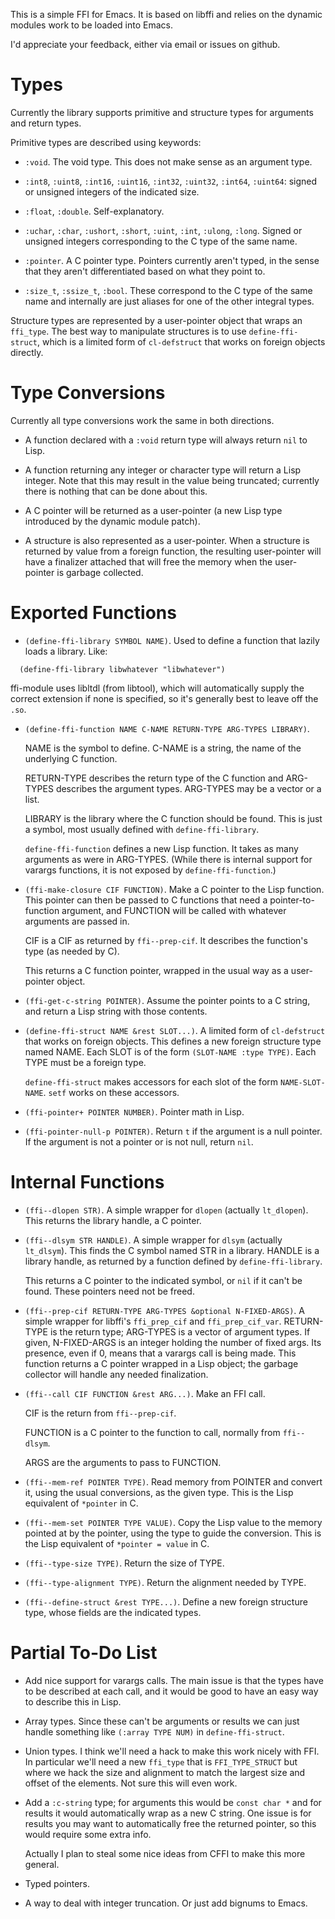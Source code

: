 This is a simple FFI for Emacs.  It is based on libffi and relies on
the dynamic modules work to be loaded into Emacs.

I'd appreciate your feedback, either via email or issues on github.

# Types

Currently the library supports primitive and structure types for
arguments and return types.

Primitive types are described using keywords:

* `:void`. The void type.  This does not make sense as an argument
  type.

* `:int8`, `:uint8`, `:int16`, `:uint16`, `:int32`, `:uint32`,
  `:int64`, `:uint64`: signed or unsigned integers of the indicated size.

* `:float`, `:double`.  Self-explanatory.

* `:uchar`, `:char`, `:ushort`, `:short`, `:uint`, `:int`, `:ulong`,
  `:long`.  Signed or unsigned integers corresponding to the C type of
  the same name.

* `:pointer`.  A C pointer type.  Pointers currently aren't typed, in
  the sense that they aren't differentiated based on what they point
  to.

* `:size_t`, `:ssize_t`, `:bool`.  These correspond to the C type of
  the same name and internally are just aliases for one of the other
  integral types.

Structure types are represented by a user-pointer object that wraps an
`ffi_type`.  The best way to manipulate structures is to use
`define-ffi-struct`, which is a limited form of `cl-defstruct` that
works on foreign objects directly.

# Type Conversions

Currently all type conversions work the same in both directions.

* A function declared with a `:void` return type will always return
  `nil` to Lisp.

* A function returning any integer or character type will return a
  Lisp integer.  Note that this may result in the value being
  truncated; currently there is nothing that can be done about this.

* A C pointer will be returned as a user-pointer (a new Lisp type
  introduced by the dynamic module patch).

* A structure is also represented as a user-pointer.  When a structure
  is returned by value from a foreign function, the resulting
  user-pointer will have a finalizer attached that will free the
  memory when the user-pointer is garbage collected.

# Exported Functions

* `(define-ffi-library SYMBOL NAME)`.  Used to define a function that
  lazily loads a library.  Like:

```
  (define-ffi-library libwhatever "libwhatever")
```

  ffi-module uses libltdl (from libtool), which will automatically
  supply the correct extension if none is specified, so it's generally
  best to leave off the `.so`.

* `(define-ffi-function NAME C-NAME RETURN-TYPE ARG-TYPES LIBRARY)`.

  NAME is the symbol to define.  C-NAME is a string, the name of the
  underlying C function.

  RETURN-TYPE describes the return type of the C function and
  ARG-TYPES describes the argument types.  ARG-TYPES may be a vector
  or a list.

  LIBRARY is the library where the C function should be found.  This
  is just a symbol, most usually defined with `define-ffi-library`.

  `define-ffi-function` defines a new Lisp function.  It takes as many
  arguments as were in ARG-TYPES.  (While there is internal support
  for varargs functions, it is not exposed by `define-ffi-function`.)

* `(ffi-make-closure CIF FUNCTION)`.  Make a C pointer to the Lisp
  function.  This pointer can then be passed to C functions that need
  a pointer-to-function argument, and FUNCTION will be called with
  whatever arguments are passed in.

  CIF is a CIF as returned by `ffi--prep-cif`.  It describes the
  function's type (as needed by C).

  This returns a C function pointer, wrapped in the usual way as a
  user-pointer object.

* `(ffi-get-c-string POINTER)`.  Assume the pointer points to a C
  string, and return a Lisp string with those contents.

* `(define-ffi-struct NAME &rest SLOT...)`.  A limited form of
  `cl-defstruct` that works on foreign objects.  This defines a new
  foreign structure type named NAME.  Each SLOT is of the form
  `(SLOT-NAME :type TYPE)`.  Each TYPE must be a foreign type.

  `define-ffi-struct` makes accessors for each slot of the form
  `NAME-SLOT-NAME`.  `setf` works on these accessors.

* `(ffi-pointer+ POINTER NUMBER)`.  Pointer math in Lisp.

* `(ffi-pointer-null-p POINTER)`.  Return `t` if the argument is a
  null pointer.  If the argument is not a pointer or is not null,
  return `nil`.

# Internal Functions

* `(ffi--dlopen STR)`.  A simple wrapper for `dlopen` (actually
  `lt_dlopen`).  This returns the library handle, a C pointer.

* `(ffi--dlsym STR HANDLE)`.  A simple wrapper for `dlsym` (actually
  `lt_dlsym`).  This finds the C symbol named STR in a library.
  HANDLE is a library handle, as returned by a function defined by
  `define-ffi-library`.

  This returns a C pointer to the indicated symbol, or `nil` if it
  can't be found.  These pointers need not be freed.

* `(ffi--prep-cif RETURN-TYPE ARG-TYPES &optional N-FIXED-ARGS)`.  A
  simple wrapper for libffi's `ffi_prep_cif` and `ffi_prep_cif_var`.
  RETURN-TYPE is the return type; ARG-TYPES is a vector of argument
  types.  If given, N-FIXED-ARGS is an integer holding the number of
  fixed args.  Its presence, even if 0, means that a varargs call is
  being made.  This function returns a C pointer wrapped in a Lisp
  object; the garbage collector will handle any needed finalization.

* `(ffi--call CIF FUNCTION &rest ARG...)`.  Make an FFI call.

  CIF is the return from `ffi--prep-cif`.

  FUNCTION is a C pointer to the function to call, normally from
  `ffi--dlsym`.

  ARGS are the arguments to pass to FUNCTION.

* `(ffi--mem-ref POINTER TYPE)`.  Read memory from POINTER and convert
  it, using the usual conversions, as the given type.  This is the
  Lisp equivalent of `*pointer` in C.

* `(ffi--mem-set POINTER TYPE VALUE)`.  Copy the Lisp value to the
  memory pointed at by the pointer, using the type to guide the
  conversion.  This is the Lisp equivalent of `*pointer = value` in C.

* `(ffi--type-size TYPE)`.  Return the size of TYPE.

* `(ffi--type-alignment TYPE)`.  Return the alignment needed by TYPE.

* `(ffi--define-struct &rest TYPE...)`.  Define a new foreign structure
  type, whose fields are the indicated types.

# Partial To-Do List

* Add nice support for varargs calls.  The main issue is that the
  types have to be described at each call, and it would be good to
  have an easy way to describe this in Lisp.

* Array types.  Since these can't be arguments or results we can just
  handle something like `(:array TYPE NUM)` in `define-ffi-struct`.

* Union types.  I think we'll need a hack to make this work nicely
  with FFI.  In particular we'll need a new `ffi_type` that is
  `FFI_TYPE_STRUCT` but where we hack the size and alignment to match
  the largest size and offset of the elements.  Not sure this will
  even work.

* Add a `:c-string` type; for arguments this would be `const char *`
  and for results it would automatically wrap as a new C string.  One
  issue is for results you may want to automatically free the returned
  pointer, so this would require some extra info.

  Actually I plan to steal some nice ideas from CFFI to make this more
  general.

* Typed pointers.

* A way to deal with integer truncation.  Or just add bignums to
  Emacs.
